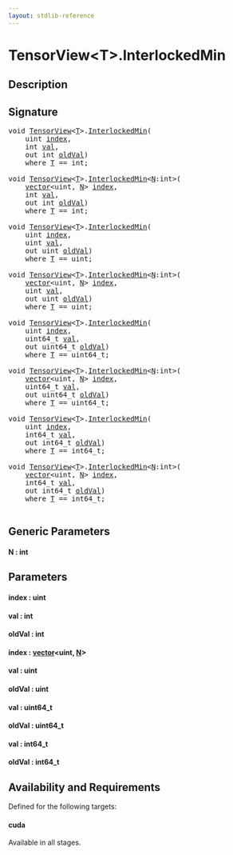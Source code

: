 ```yaml
---
layout: stdlib-reference
---
```


# TensorView\<T\>\.InterlockedMin

## Description





## Signature 

<pre>
<span class="code_keyword">void</span> <a href="index.md" class="code_type">TensorView</a>&lt;<a href="index.md#typeparam-T" class="code_type">T</a>&gt;.<a href="interlockedmin-0b.md">InterlockedMin</a>(
    <span class="code_keyword">uint</span> <a href="interlockedmin-0b.md#decl-index" class="code_param">index</a>,
    <span class="code_keyword">int</span> <a href="interlockedmin-0b.md#decl-val" class="code_param">val</a>,
    <span class="code_keyword">out</span> <span class="code_keyword">int</span> <a href="interlockedmin-0b.md#decl-oldVal" class="code_param">oldVal</a>)
    <span class='code_keyword'>where</span> <a href="index.md#typeparam-T" class="code_type">T</a> == <span class="code_keyword">int</span>;

<span class="code_keyword">void</span> <a href="index.md" class="code_type">TensorView</a>&lt;<a href="index.md#typeparam-T" class="code_type">T</a>&gt;.<a href="interlockedmin-0b.md">InterlockedMin</a>&lt;<a href="interlockedmin-0b.md#decl-N" class="code_var">N</a>:<span class="code_keyword">int</span>&gt;(
    <a href="../vector/index.md" class="code_type">vector</a>&lt;<span class="code_keyword">uint</span>, <a href="interlockedmin-0b.md#decl-N" class="code_var">N</a>&gt; <a href="interlockedmin-0b.md#decl-index" class="code_param">index</a>,
    <span class="code_keyword">int</span> <a href="interlockedmin-0b.md#decl-val" class="code_param">val</a>,
    <span class="code_keyword">out</span> <span class="code_keyword">int</span> <a href="interlockedmin-0b.md#decl-oldVal" class="code_param">oldVal</a>)
    <span class='code_keyword'>where</span> <a href="index.md#typeparam-T" class="code_type">T</a> == <span class="code_keyword">int</span>;

<span class="code_keyword">void</span> <a href="index.md" class="code_type">TensorView</a>&lt;<a href="index.md#typeparam-T" class="code_type">T</a>&gt;.<a href="interlockedmin-0b.md">InterlockedMin</a>(
    <span class="code_keyword">uint</span> <a href="interlockedmin-0b.md#decl-index" class="code_param">index</a>,
    <span class="code_keyword">uint</span> <a href="interlockedmin-0b.md#decl-val" class="code_param">val</a>,
    <span class="code_keyword">out</span> <span class="code_keyword">uint</span> <a href="interlockedmin-0b.md#decl-oldVal" class="code_param">oldVal</a>)
    <span class='code_keyword'>where</span> <a href="index.md#typeparam-T" class="code_type">T</a> == <span class="code_keyword">uint</span>;

<span class="code_keyword">void</span> <a href="index.md" class="code_type">TensorView</a>&lt;<a href="index.md#typeparam-T" class="code_type">T</a>&gt;.<a href="interlockedmin-0b.md">InterlockedMin</a>&lt;<a href="interlockedmin-0b.md#decl-N" class="code_var">N</a>:<span class="code_keyword">int</span>&gt;(
    <a href="../vector/index.md" class="code_type">vector</a>&lt;<span class="code_keyword">uint</span>, <a href="interlockedmin-0b.md#decl-N" class="code_var">N</a>&gt; <a href="interlockedmin-0b.md#decl-index" class="code_param">index</a>,
    <span class="code_keyword">uint</span> <a href="interlockedmin-0b.md#decl-val" class="code_param">val</a>,
    <span class="code_keyword">out</span> <span class="code_keyword">uint</span> <a href="interlockedmin-0b.md#decl-oldVal" class="code_param">oldVal</a>)
    <span class='code_keyword'>where</span> <a href="index.md#typeparam-T" class="code_type">T</a> == <span class="code_keyword">uint</span>;

<span class="code_keyword">void</span> <a href="index.md" class="code_type">TensorView</a>&lt;<a href="index.md#typeparam-T" class="code_type">T</a>&gt;.<a href="interlockedmin-0b.md">InterlockedMin</a>(
    <span class="code_keyword">uint</span> <a href="interlockedmin-0b.md#decl-index" class="code_param">index</a>,
    uint64_t <a href="interlockedmin-0b.md#decl-val" class="code_param">val</a>,
    <span class="code_keyword">out</span> uint64_t <a href="interlockedmin-0b.md#decl-oldVal" class="code_param">oldVal</a>)
    <span class='code_keyword'>where</span> <a href="index.md#typeparam-T" class="code_type">T</a> == uint64_t;

<span class="code_keyword">void</span> <a href="index.md" class="code_type">TensorView</a>&lt;<a href="index.md#typeparam-T" class="code_type">T</a>&gt;.<a href="interlockedmin-0b.md">InterlockedMin</a>&lt;<a href="interlockedmin-0b.md#decl-N" class="code_var">N</a>:<span class="code_keyword">int</span>&gt;(
    <a href="../vector/index.md" class="code_type">vector</a>&lt;<span class="code_keyword">uint</span>, <a href="interlockedmin-0b.md#decl-N" class="code_var">N</a>&gt; <a href="interlockedmin-0b.md#decl-index" class="code_param">index</a>,
    uint64_t <a href="interlockedmin-0b.md#decl-val" class="code_param">val</a>,
    <span class="code_keyword">out</span> uint64_t <a href="interlockedmin-0b.md#decl-oldVal" class="code_param">oldVal</a>)
    <span class='code_keyword'>where</span> <a href="index.md#typeparam-T" class="code_type">T</a> == uint64_t;

<span class="code_keyword">void</span> <a href="index.md" class="code_type">TensorView</a>&lt;<a href="index.md#typeparam-T" class="code_type">T</a>&gt;.<a href="interlockedmin-0b.md">InterlockedMin</a>(
    <span class="code_keyword">uint</span> <a href="interlockedmin-0b.md#decl-index" class="code_param">index</a>,
    int64_t <a href="interlockedmin-0b.md#decl-val" class="code_param">val</a>,
    <span class="code_keyword">out</span> int64_t <a href="interlockedmin-0b.md#decl-oldVal" class="code_param">oldVal</a>)
    <span class='code_keyword'>where</span> <a href="index.md#typeparam-T" class="code_type">T</a> == int64_t;

<span class="code_keyword">void</span> <a href="index.md" class="code_type">TensorView</a>&lt;<a href="index.md#typeparam-T" class="code_type">T</a>&gt;.<a href="interlockedmin-0b.md">InterlockedMin</a>&lt;<a href="interlockedmin-0b.md#decl-N" class="code_var">N</a>:<span class="code_keyword">int</span>&gt;(
    <a href="../vector/index.md" class="code_type">vector</a>&lt;<span class="code_keyword">uint</span>, <a href="interlockedmin-0b.md#decl-N" class="code_var">N</a>&gt; <a href="interlockedmin-0b.md#decl-index" class="code_param">index</a>,
    int64_t <a href="interlockedmin-0b.md#decl-val" class="code_param">val</a>,
    <span class="code_keyword">out</span> int64_t <a href="interlockedmin-0b.md#decl-oldVal" class="code_param">oldVal</a>)
    <span class='code_keyword'>where</span> <a href="index.md#typeparam-T" class="code_type">T</a> == int64_t;

</pre>

## Generic Parameters

####  <a id="decl-N"></a>N  : int

## Parameters

####  <a id="decl-index"></a>index  : uint
####  <a id="decl-val"></a>val  : int
####  <a id="decl-oldVal"></a>oldVal  : int
####  <a id="decl-index"></a>index  : [vector](../vector/index.md)\<uint, [N](../vector/index.md#decl-N)\>
####  <a id="decl-val"></a>val  : uint
####  <a id="decl-oldVal"></a>oldVal  : uint
####  <a id="decl-val"></a>val  : uint64\_t
####  <a id="decl-oldVal"></a>oldVal  : uint64\_t
####  <a id="decl-val"></a>val  : int64\_t
####  <a id="decl-oldVal"></a>oldVal  : int64\_t

## Availability and Requirements

Defined for the following targets:

#### cuda
Available in all stages.




<script>
// Fix .md links to .html when on ReadTheDocs
if (window.location.hostname.includes('readthedocs') || 
    window.location.hostname.includes('rtfd.io')) {
  document.addEventListener('DOMContentLoaded', function() {
    const links = document.querySelectorAll('a');
    links.forEach(link => {
      if (link.getAttribute('href') && link.getAttribute('href').endsWith('.md')) {
        link.href = link.href.replace(/\.md($|#|\?)/, '.html$1');
      }
    });
  });
}
</script>
